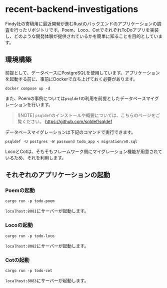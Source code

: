 # recent-backend-investigations

Findy社の寄稿用に最近開発が進むRustのバックエンドのアプリケーションの調査を行ったリポジトリです。Poem、Loco、CotでそれぞれToDoアプリを実装し、どのような開発体験が提供されているかを簡単に知ることを目的としています。

## 環境構築

前提として、データベースにPostgreSQLを使用しています。アプリケーションを起動する前に、事前にDockerで立ち上げておく必要があります。

```
docker compose up -d
```

また、Poemの事例については`psqldef`の利用を前提としたデータベースマイグレーションを行います。

> ![NOTE]
> `psqldef`のインストールや概要については、こちらのページをご覧ください。
> https://github.com/sqldef/sqldef

データベースマイグレーションは下記のコマンドで実行できます。

```
psqldef -U postgres -W password todo_app < migration/v0.sql
```

LocoとCotは、そもそもフレームワーク側にマイグレーション機能が用意されているため、それを利用します。

## それぞれのアプリケーションの起動

### Poemの起動

```
cargo run -p todo-poem
```

`localhost:8081`にサーバーが起動します。

### Locoの起動

```
cargo run -p todo-loco
```

`localhost:8082`にサーバーが起動します。

### Cotの起動

```
cargo run -p todo-cot
```

`localhost:8083`にサーバーが起動します。

